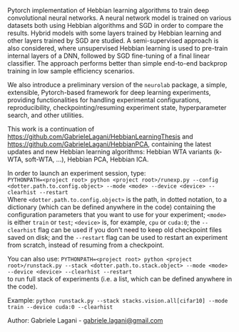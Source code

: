 Pytorch implementation of Hebbian learning algorithms to train
deep convolutional neural networks.
A neural network model is trained on various datasets both using 
Hebbian algorithms and SGD in order to compare the results.
Hybrid models with some layers trained by Hebbian learning and other 
layers trained by SGD are studied.
A semi-supervised approach is also considered, where unsupervised
Hebbian learning is used to pre-train internal layers of a DNN, 
followed by SGD fine-tuning of a final linear classifier. The approach
performs better than simple end-to-end backprop training in low
sample efficiency scenarios.

We also introduce a preliminary version of the `neurolab` package, a
simple, extensible, Pytorch-based framework for deep learning 
experiments, providing functionalities for handling experimental 
configurations, reproducibility, checkpointing/resuming experiment state, 
hyperparameter search, and other utilities.

This work is a continuation of 
https://github.com/GabrieleLagani/HebbianLearningThesis 
and https://github.com/GabrieleLagani/HebbianPCA,
containing the latest updates and new Hebbian learning algorithms: 
Hebbian WTA variants (k-WTA, soft-WTA, ...), Hebbian PCA, Hebbian ICA.

In order to launch an experiment session, type:  
`PYTHONPATH=<project root> python <project root>/runexp.py --config <dotter.path.to.config.object> --mode <mode> --device <device> --clearhist --restart`  
Where `<dotter.path.to.config.object>` is the path, in dotted notation,
to a dictionary (which can be defined anywhere in the code) containing
the configuration parameters that you want to use for your experiment;
`<mode>` is either `train` or `test`; `<device>` is, for example, `cpu`
or `cuda:0`; the `--clearhist` flag can be used if you don't need
to keep old checkpoint files saved on disk; and the `--restart` flag 
can be used to restart an experiment from scratch, instead of resuming 
from a checkpoint.

You can also use:
`PYTHONPATH=<project root> python <project root>/runstack.py --stack <dotter.path.to.stack.object> --mode <mode> --device <device> --clearhist --restart`  
to run full stack of experiments (i.e. a list, which can be defined anywhere in the code).

Example:
`python runstack.py --stack stacks.vision.all[cifar10] --mode train --device cuda:0 --clearhist`


Author: Gabriele Lagani - gabriele.lagani@gmail.com